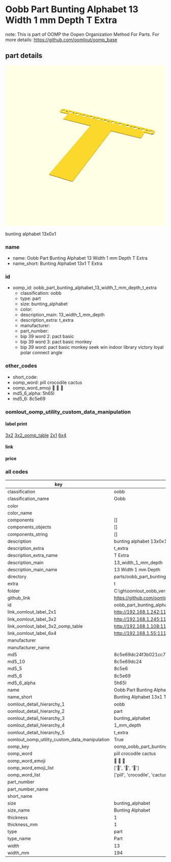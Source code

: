 # Oobb Part Bunting Alphabet 13 Width 1 mm Depth T Extra  

note: This is part of OOMP the Oopen Organization Method For Parts. For more details: https://github.com/oomlout/oomp_base

##  part details
  

[![](3dpr.png)](3dpr.png)

bunting alphabet 13x0x1



### name
* name: Oobb Part Bunting Alphabet 13 Width 1 mm Depth T Extra
* name_short: Bunting Alphabet 13x1 T Extra
### id
* oomp_id: oobb_part_bunting_alphabet_13_width_1_mm_depth_t_extra
  * classification: oobb
  * type: part
  * size: bunting_alphabet
  * color: 
  * description_main: 13_width_1_mm_depth
  * description_extra: t_extra
  * manufacturer: 
  * part_number: 
  * bip 39 word 2: pact basic
  * bip 39 word 3: pact basic monkey
  * bip 39 word: pact basic monkey seek win indoor library victory loyal polar connect angle

### other_codes
* short_code: 
* oomp_word: pill crocodile cactus
* oomp_word_emoji :pill: :crocodile: :cactus:
* md5_6_alpha: 5h65l
* md5_6: 8c5e69






### oomlout_oomp_utility_custom_data_manipulation
#### label print
[3x2](http://192.168.1.245:1112/?label=oomp%205h65l)
[3x2_oomp_table](http://192.168.1.108:1112/?label=oomp%205h65l)
[2x1](http://192.168.1.242:1112/?label=oomp%205h65l)
[6x4](http://192.168.1.55:1112/?label=oomp%205h65l)    

#### link

                              

#### price







### all codes 
| key | value |  
| --- | --- |  
| classification | oobb |  
| classification_name | Oobb |  
| color |  |  
| color_name |  |  
| components | [] |  
| components_objects | [] |  
| components_string | [] |  
| description | bunting alphabet 13x0x1 |  
| description_extra | t_extra |  
| description_extra_name | T Extra |  
| description_main | 13_width_1_mm_depth |  
| description_main_name | 13 Width 1 mm Depth |  
| directory | parts/oobb_part_bunting_alphabet_13_width_1_mm_depth_t_extra |  
| extra | t |  
| folder | C:\gh\oomlout_oobb_version_4_generated_parts\things\oobb_part_bunting_alphabet_13_width_1_mm_depth_t_extra |  
| github_link | https://github.com/oomlout/oomlout_oomp_part_src/tree/main/parts/oobb_part_bunting_alphabet_13_width_1_mm_depth_t_extra |  
| id | oobb_part_bunting_alphabet_13_width_1_mm_depth_t_extra |  
| link_oomlout_label_2x1 | http://192.168.1.242:1112/?label=oomp%205h65l |  
| link_oomlout_label_3x2 | http://192.168.1.245:1112/?label=oomp%205h65l |  
| link_oomlout_label_3x2_oomp_table | http://192.168.1.108:1112/?label=oomp%205h65l |  
| link_oomlout_label_6x4 | http://192.168.1.55:1112/?label=oomp%205h65l |  
| manufacturer |  |  
| manufacturer_name |  |  
| md5 | 8c5e69dc24f3b021cc7dac311e44c4f5 |  
| md5_10 | 8c5e69dc24 |  
| md5_5 | 8c5e6 |  
| md5_6 | 8c5e69 |  
| md5_6_alpha | 5h65l |  
| name | Oobb Part Bunting Alphabet 13 Width 1 mm Depth T Extra |  
| name_short | Bunting Alphabet 13x1 T Extra |  
| oomlout_detail_hierarchy_1 | oobb |  
| oomlout_detail_hierarchy_2 | part |  
| oomlout_detail_hierarchy_3 | bunting_alphabet |  
| oomlout_detail_hierarchy_4 | 1_mm_depth |  
| oomlout_detail_hierarchy_5 | t_extra |  
| oomlout_oomp_utility_custom_data_manipulation | True |  
| oomp_key | oomp_oobb_part_bunting_alphabet_13_width_1_mm_depth_t_extra |  
| oomp_word | pill crocodile cactus |  
| oomp_word_emoji | :pill: :crocodile: :cactus: |  
| oomp_word_emoji_list | [':pill:', ':crocodile:', ':cactus:'] |  
| oomp_word_list | ['pill', 'crocodile', 'cactus'] |  
| part_number |  |  
| part_number_name |  |  
| short_name |  |  
| size | bunting_alphabet |  
| size_name | Bunting Alphabet |  
| thickness | 1 |  
| thickness_mm | 1 |  
| type | part |  
| type_name | Part |  
| width | 13 |  
| width_mm | 194 |  

